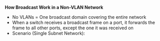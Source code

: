 **How Broadcast Work in a Non-VLAN Network**
- No VLANs = One broadcast domain covering the entire network
- When a switch receives a broadcast frame on a port, it forwards the frame to all other ports, except the one it was received on
- Scenario (Single Subnet Network):